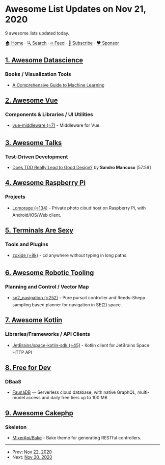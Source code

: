 # Awesome List Updates on Nov 21, 2020

9 awesome lists updated today.

[🏠 Home](/README.md) · [🔍 Search](https://www.trackawesomelist.com/search/) · [🔥 Feed](https://www.trackawesomelist.com/rss.xml) · [📮 Subscribe](https://trackawesomelist.us17.list-manage.com/subscribe?u=d2f0117aa829c83a63ec63c2f&id=36a103854c) · [❤️  Sponsor](https://github.com/sponsors/theowenyoung)



## [1. Awesome Datascience](/content/academic/awesome-datascience/README.md)

### Books / Visualization Tools

*   [A Comprehensive Guide to Machine Learning](https://www.eecs189.org/static/resources/comprehensive-guide.pdf)

## [2. Awesome Vue](/content/vuejs/awesome-vue/README.md)

### Components & Libraries / UI Utilities

*   [vue-middleware (⭐7)](https://github.com/grafikri/vue-middleware) - Middleware for Vue.

## [3. Awesome Talks](/content/JanVanRyswyck/awesome-talks/README.md)

### Test-Driven Development

*   [Does TDD Really Lead to Good Design?](https://www.youtube.com/watch?v=KyFVA4Spcgg) by **Sandro Mancuso** \[57:59]

## [4. Awesome Raspberry Pi](/content/thibmaek/awesome-raspberry-pi/README.md)

### Projects

*   [Lomorage (⭐134)](https://github.com/lomorage/homepage) - Private photo cloud host on Raspberry Pi, with Android/iOS/Web client.

## [5. Terminals Are Sexy](/content/k4m4/terminals-are-sexy/README.md)

### Tools and Plugins

*   [zoxide (⭐8k)](https://github.com/ajeetdsouza/zoxide) - cd anywhere without typing in long paths.

## [6. Awesome Robotic Tooling](/content/protontypes/awesome-robotic-tooling/README.md)

### Planning and Control / Vector Map

*   [se2\_navigation (⭐252)](https://github.com/leggedrobotics/se2_navigation) - Pure pursuit controller and Reeds-Shepp sampling based planner for navigation in SE(2) space.

## [7. Awesome Kotlin](/content/KotlinBy/awesome-kotlin/README.md)

### Libraries/Frameworks / API Clients

*   [JetBrains/space-kotlin-sdk (⭐45)](https://github.com/JetBrains/space-kotlin-sdk) - Kotlin client for JetBrains Space HTTP API

## [8. Free for Dev](/content/ripienaar/free-for-dev/README.md)

### DBaaS

*   [FaunaDB](https://fauna.com/) — Serverless cloud database, with native GraphQL, multi-model access and daily free tiers up to 100 MB

## [9. Awesome Cakephp](/content/FriendsOfCake/awesome-cakephp/README.md)

### Skeleton

*   [MixerApi/Bake](https://github.com/mixerapi/bake) - Bake theme for generating RESTful controllers.

---

- Prev: [Nov 22, 2020](/content/2020/11/22/README.md)
- Next: [Nov 20, 2020](/content/2020/11/20/README.md)